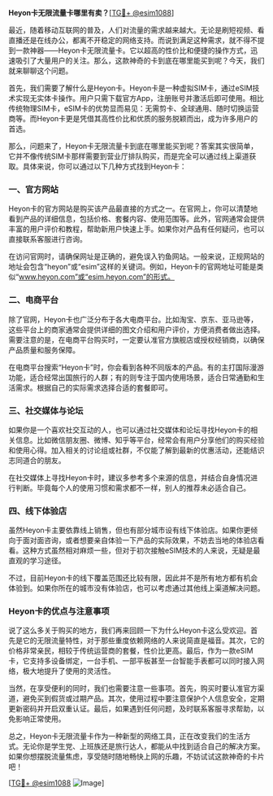 **Heyon卡无限流量卡哪里有卖？**[[TG💪+ @esim1088](https://t.me/s/esim1088)]

最近，随着移动互联网的普及，人们对流量的需求越来越大。无论是刷短视频、看直播还是在线办公，都离不开稳定的网络支持。而说到满足这种需求，就不得不提到一款神器——Heyon卡无限流量卡。它以超高的性价比和便捷的操作方式，迅速吸引了大量用户的关注。那么，这款神奇的卡到底在哪里能买到呢？今天，我们就来聊聊这个问题。

首先，我们需要了解什么是Heyon卡。Heyon卡是一种虚拟SIM卡，通过eSIM技术实现无实体卡操作。用户只需下载官方App，注册账号并激活后即可使用。相比传统物理SIM卡，eSIM卡的优势显而易见：无需剪卡、全球通用、随时切换运营商等。而Heyon卡更是凭借其高性价比和优质的服务脱颖而出，成为许多用户的首选。

那么，问题来了，Heyon卡无限流量卡到底在哪里能买到呢？答案其实很简单，它并不像传统SIM卡那样需要到营业厅排队购买，而是完全可以通过线上渠道获取。具体来说，你可以通过以下几种方式找到Heyon卡：

### 一、官方网站

Heyon卡的官方网站是购买该产品最直接的方式之一。在官网上，你可以清楚地看到产品的详细信息，包括价格、套餐内容、使用范围等。此外，官网通常会提供丰富的用户评价和教程，帮助新用户快速上手。如果你对产品有任何疑问，也可以直接联系客服进行咨询。

在访问官网时，请确保网址是正确的，避免误入钓鱼网站。一般来说，正规网站的地址会包含“heyon”或“esim”这样的关键词。例如，Heyon卡的官网地址可能是类似“www.heyon.com”或“esim.heyon.com”的形式。

### 二、电商平台

除了官网，Heyon卡也广泛分布于各大电商平台。比如淘宝、京东、亚马逊等，这些平台上的商家通常会提供详细的图文介绍和用户评价，方便消费者做出选择。需要注意的是，在电商平台购买时，一定要认准官方旗舰店或授权经销商，以确保产品质量和服务保障。

在电商平台搜索“Heyon卡”时，你会看到各种不同版本的产品。有的主打国际漫游功能，适合经常出国旅行的人群；有的则专注于国内使用场景，适合日常通勤和生活需求。根据自己的实际需求选择合适的套餐即可。

### 三、社交媒体与论坛

如果你是一个喜欢社交互动的人，也可以通过社交媒体和论坛寻找Heyon卡的相关信息。比如微信朋友圈、微博、知乎等平台，经常会有用户分享他们的购买经验和使用心得。加入相关的讨论组或社群，不仅能了解到最新的优惠活动，还能结识志同道合的朋友。

在社交媒体上寻找Heyon卡时，建议多参考多个来源的信息，并结合自身情况进行判断。毕竟每个人的使用习惯和需求都不一样，别人的推荐未必适合自己。

### 四、线下体验店

虽然Heyon卡主要依靠线上销售，但也有部分城市设有线下体验店。如果你更倾向于面对面咨询，或者想要亲自体验一下产品的实际效果，不妨去当地的体验店看看。这种方式虽然相对麻烦一些，但对于初次接触eSIM技术的人来说，无疑是最直观的学习途径。

不过，目前Heyon卡的线下覆盖范围还比较有限，因此并不是所有地方都有机会体验到。如果你所在的城市没有体验店，也可以考虑通过其他线上渠道解决问题。

### Heyon卡的优点与注意事项

说了这么多关于购买的地方，我们再来回顾一下为什么Heyon卡这么受欢迎。首先是它的无限流量特性，对于那些重度依赖网络的人来说简直是福音。其次，它的价格非常亲民，相较于传统运营商的套餐，性价比更高。最后，作为一款eSIM卡，它支持多设备绑定，一台手机、一部平板甚至一台智能手表都可以同时接入网络，极大地提升了使用的灵活性。

当然，在享受便利的同时，我们也需要注意一些事项。首先，购买时要认准官方渠道，避免买到假货或过期产品。其次，使用过程中要注意保护个人信息安全，定期更新密码并开启双重认证。最后，如果遇到任何问题，及时联系客服寻求帮助，以免影响正常使用。

总之，Heyon卡无限流量卡作为一种新型的网络工具，正在改变我们的生活方式。无论你是学生党、上班族还是旅行达人，都能从中找到适合自己的解决方案。如果你想摆脱流量焦虑，享受随时随地畅快上网的乐趣，不妨试试这款神奇的卡片吧！

[[TG💪+ @esim1088](https://t.me/s/esim1088) ![Image](https://i.postimg.cc/4NQfJmqS/Snipaste-2025-05-13-00-14-12.png)]